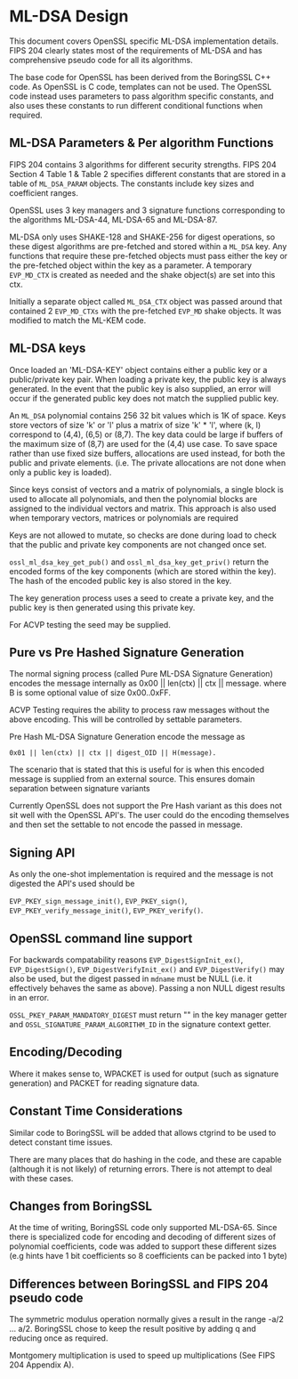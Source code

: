 ML-DSA Design
==============

This document covers OpenSSL specific ML-DSA implementation details.
FIPS 204 clearly states most of the requirements of ML-DSA and has comprehensive
pseudo code for all its algorithms.

The base code for OpenSSL has been derived from the BoringSSL C++ code.
As OpenSSL is C code, templates can not be used. The OpenSSL code instead uses
parameters to pass algorithm specific constants, and also uses these constants
to run different conditional functions when required.

ML-DSA Parameters & Per algorithm Functions
-------------------------------------------

FIPS 204 contains 3 algorithms for different security strengths.
FIPS 204 Section 4 Table 1 & Table 2 specifies different constants that are
stored in a table of `ML_DSA_PARAM` objects.
The constants include key sizes and coefficient ranges.

OpenSSL uses 3 key managers and 3 signature functions corresponding to the algorithms
ML-DSA-44, ML-DSA-65 and ML-DSA-87.

ML-DSA only uses SHAKE-128 and SHAKE-256 for digest operations, so these digest
algorithms are pre-fetched and stored within a `ML_DSA` key.
Any functions that require these pre-fetched objects must pass either the key
or the pre-fetched object within the key as a parameter.
A temporary `EVP_MD_CTX` is created as needed and the shake object(s) are set
into this ctx.

Initially a separate object called `ML_DSA_CTX` object was passed around that
contained 2 `EVP_MD_CTXs` with the pre-fetched `EVP_MD` shake objects. It was
modified to match the ML-KEM code.

ML-DSA keys
------------

Once loaded an 'ML-DSA-KEY' object contains either a public key or a
public/private key pair.
When loading a private key, the public key is always generated. In the event
that the public key is also supplied, an error will occur if the generated public
key does not match the supplied public key.

An `ML_DSA` polynomial contains 256 32 bit values which is 1K of space.
Keys store vectors of size 'k' or 'l' plus a matrix of size 'k' * 'l',
where (k, l) correspond to (4,4), (6,5) or (8,7). The key data could be large
if buffers of the maximum size of (8,7) are used for the (4,4) use case.
To save space rather than use fixed size buffers, allocations are used instead,
for both the public and private elements. (i.e. The private allocations are not
done when only a public key is loaded).

Since keys consist of vectors and a matrix of polynomials, a single block
is used to allocate all polynomials, and then the polynomial blocks are
assigned to the individual vectors and matrix. This approach is also used when temporary
vectors, matrices or polynomials are required

Keys are not allowed to mutate, so checks are done during load to check that the
public and private key components are not changed once set.

`ossl_ml_dsa_key_get_pub()` and `ossl_ml_dsa_key_get_priv()` return the
encoded forms of the key components (which are stored within the key).
The hash of the encoded public key is also stored in the key.

The key generation process uses a seed to create a private key, and the public
key is then generated using this private key.

For ACVP testing the seed may be supplied.

Pure vs Pre Hashed Signature Generation
----------------------------------------

The normal signing process (called Pure ML-DSA Signature Generation)
encodes the message internally as 0x00 || len(ctx) || ctx || message.
where B<ctx> is some optional value of size 0x00..0xFF.

ACVP Testing requires the ability to process raw messages without the above encoding.
This will be controlled by settable parameters.

Pre Hash ML-DSA Signature Generation encode the message as

```text
0x01 || len(ctx) || ctx || digest_OID || H(message).
```

The scenario that is stated that this is useful for is when this encoded message
is supplied from an external source.
This ensures domain separation between signature variants

Currently OpenSSL does not support the Pre Hash variant as this does not sit
well with the OpenSSL API's.
The user could do the encoding themselves and then set the settable to not
encode the passed in message.

Signing API
-------------

As only the one-shot implementation is required and the message is not digested
the API's used should be

`EVP_PKEY_sign_message_init()`, `EVP_PKEY_sign()`,
`EVP_PKEY_verify_message_init()`, `EVP_PKEY_verify()`.

OpenSSL command line support
----------------------------

For backwards compatability reasons `EVP_DigestSignInit_ex()`,
`EVP_DigestSign()`, `EVP_DigestVerifyInit_ex()` and `EVP_DigestVerify()` may
also be used, but the digest passed in `mdname` must be NULL (i.e. it
effectively behaves the same as above).
Passing a non NULL digest results in an error.

`OSSL_PKEY_PARAM_MANDATORY_DIGEST` must return "" in the key manager getter and
`OSSL_SIGNATURE_PARAM_ALGORITHM_ID` in the signature context getter.

Encoding/Decoding
-----------------

Where it makes sense to, WPACKET is used for output (such as signature generation)
and PACKET for reading signature data.

Constant Time Considerations
----------------------------

Similar code to BoringSSL will be added that allows ctgrind to be used to
detect constant time issues.

There are many places that do hashing in the code, and these are capable (although
it is not likely) of returning errors. There is not attempt to deal with these cases.

Changes from BoringSSL
----------------------

At the time of writing, BoringSSL code only supported ML-DSA-65. Since there
is specialized code for encoding and decoding of different sizes of
polynomial coefficients, code was added to support these different sizes
(e.g hints have 1 bit coefficients so 8 coefficients can be packed into 1 byte)

Differences between BoringSSL and FIPS 204 pseudo code
------------------------------------------------------

The symmetric modulus operation normally gives a result in the range -a/2 ...
a/2.
BoringSSL chose to keep the result positive by adding q and reducing once as
required.

Montgomery multiplication is used to speed up multiplications (See FIPS 204
Appendix A).

